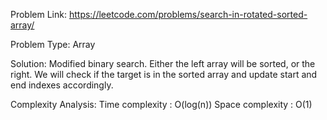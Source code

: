 Problem Link: https://leetcode.com/problems/search-in-rotated-sorted-array/

Problem Type: Array

Solution: Modified binary search. Either the left array will be sorted, or the right. We will check if the target is in the sorted array and update start and end indexes accordingly. 

Complexity Analysis:
	Time complexity : O(log(n))
	Space complexity : O(1)
